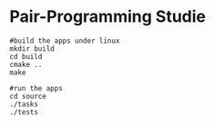 Pair-Programming Studie
===========

```
#build the apps under linux
mkdir build
cd build
cmake ..
make

#run the apps
cd source
./tasks
./tests
```
